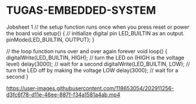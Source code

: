 # TUGAS-EMBEDDED-SYSTEM
Jobsheet 1
// the setup function runs once when you press reset or power the board
void setup() {
  // initialize digital pin LED_BUILTIN as an output.
  pinMode(LED_BUILTIN, OUTPUT);
}

// the loop function runs over and over again forever
void loop() {
  digitalWrite(LED_BUILTIN, HIGH);  // turn the LED on (HIGH is the voltage level)
  delay(3000);                      // wait for a second
  digitalWrite(LED_BUILTIN, LOW);   // turn the LED off by making the voltage LOW
  delay(3000);                      // wait for a second
}


https://user-images.githubusercontent.com/118653054/202911256-d3fc6f78-d11e-46ee-887f-f34a1581a4ab.mp4

